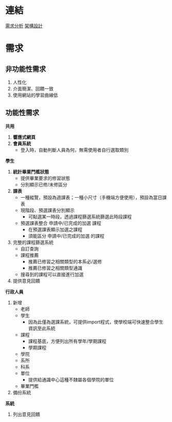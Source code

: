 連結
===
[需求分析](./requirement.md)
[架構設計](./design.md)

需求
===
非功能性需求
---
1. 人性化
1. 介面簡潔、回饋一致
1. 使用網站的學習曲線低

功能性需求
---
**共用**
1. **響應式網頁**
1. **會員系統**
   + 登入時，自動判斷人員為何，無需使用者自行選取類別

**學生**
1. **統計畢業門檻狀態**
   + 提供畢業要求的修習狀態
   + 分別顯示已修/未修區分
1. **課表**
   + 一種縱覽，預設為週課表；一種小尺寸（手機端方便使用），預設為當日課表
   + 現階段、預選課表分別顯示
      - 可點選某一時段，透過課程篩選系統篩選此時段課程
   + 預選課表整合 申請中/已完成的加選 課程
      - 在預選課表顯示加選之課程
      - 須能區分 申請中/已完成的加選 的課程
1. 完整的課程篩選系統
   + 自訂查詢
   + 課程推薦
      - 推薦已修習之相關類型的本系必/選修
      - 推薦已修習之相關類型通識
   + 搜尋到的課程可以直接進行加選
1. 提供意見回饋

**行政人員**
1. 新增
   + 老師
   + 學生
      - 因為此僅為選課系統，可提供import程式，使學校端可快速整合學生資訊至此系統
   + 課程
      - 課程基底，方便列出所有學年/學期課程
      - 學期課程
   + 學院
   + 系所
   + 科系
   + 單位
      - 提供給通識中心這種不隸屬各個學院的單位
   + 畢業門檻
1. 備份系統

**系統**
1. 列出意見回饋
